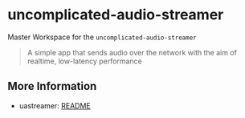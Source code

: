 # uncomplicated-audio-streamer
Master Workspace for the `uncomplicated-audio-streamer`

> A simple app that sends audio over the network with the aim of realtime, low-latency performance

## More Information
- uastreamer: [README](./uastreamer/README.md)
